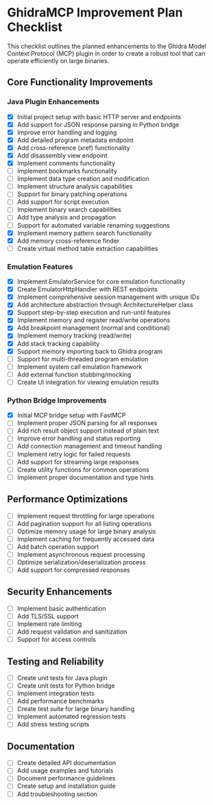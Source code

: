 # GhidraMCP Improvement Plan Checklist

This checklist outlines the planned enhancements to the Ghidra Model Context Protocol (MCP) plugin in order to create a robust tool that can operate efficiently on large binaries.

## Core Functionality Improvements

### Java Plugin Enhancements

- [x] Initial project setup with basic HTTP server and endpoints
- [x] Add support for JSON response parsing in Python bridge
- [x] Improve error handling and logging
- [x] Add detailed program metadata endpoint
- [x] Add cross-reference (xref) functionality 
- [x] Add disassembly view endpoint
- [x] Implement comments functionality
- [ ] Implement bookmarks functionality
- [ ] Implement data type creation and modification
- [ ] Implement structure analysis capabilities
- [ ] Support for binary patching operations
- [ ] Add support for script execution
- [ ] Implement binary search capabilities
- [ ] Add type analysis and propagation
- [ ] Support for automated variable renaming suggestions
- [x] Implement memory pattern search functionality
- [x] Add memory cross-reference finder
- [ ] Create virtual method table extraction capabilities

### Emulation Features

- [x] Implement EmulatorService for core emulation functionality
- [x] Create EmulatorHttpHandler with REST endpoints
- [x] Implement comprehensive session management with unique IDs
- [x] Add architecture abstraction through ArchitectureHelper class
- [x] Support step-by-step execution and run-until features
- [x] Implement memory and register read/write operations
- [x] Add breakpoint management (normal and conditional)
- [x] Implement memory tracking (read/write)
- [x] Add stack tracking capability
- [x] Support memory importing back to Ghidra program
- [ ] Support for multi-threaded program emulation
- [ ] Implement system call emulation framework
- [ ] Add external function stubbing/mocking
- [ ] Create UI integration for viewing emulation results

### Python Bridge Improvements

- [x] Initial MCP bridge setup with FastMCP
- [ ] Implement proper JSON parsing for all responses
- [ ] Add rich result object support instead of plain text
- [ ] Improve error handling and status reporting
- [ ] Add connection management and timeout handling
- [ ] Implement retry logic for failed requests
- [ ] Add support for streaming large responses
- [ ] Create utility functions for common operations
- [ ] Implement proper documentation and type hints

## Performance Optimizations

- [ ] Implement request throttling for large operations
- [ ] Add pagination support for all listing operations
- [ ] Optimize memory usage for large binary analysis
- [ ] Implement caching for frequently accessed data
- [ ] Add batch operation support
- [ ] Implement asynchronous request processing
- [ ] Optimize serialization/deserialization process
- [ ] Add support for compressed responses

## Security Enhancements

- [ ] Implement basic authentication
- [ ] Add TLS/SSL support
- [ ] Implement rate limiting
- [ ] Add request validation and sanitization
- [ ] Support for access controls

## Testing and Reliability

- [ ] Create unit tests for Java plugin
- [ ] Create unit tests for Python bridge
- [ ] Implement integration tests
- [ ] Add performance benchmarks
- [ ] Create test suite for large binary handling
- [ ] Implement automated regression tests
- [ ] Add stress testing scripts

## Documentation

- [ ] Create detailed API documentation
- [ ] Add usage examples and tutorials
- [ ] Document performance guidelines
- [ ] Create setup and installation guide
- [ ] Add troubleshooting section